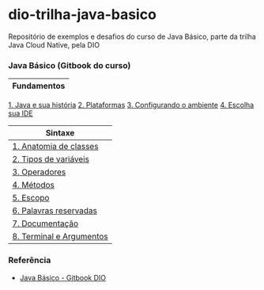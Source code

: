 # dio-trilha-java-basico
Repositório de exemplos e desafios do curso de Java Básico, parte da trilha Java Cloud Native, pela DIO


### Java Básico (Gitbook do curso)

| Fundamentos |
| ----------- |
[1. Java e sua história](https://felipe-aguiar.gitbook.io/dio-java/gitbook/fundamentos/java-e-sua-historia)
[2. Plataformas](https://felipe-aguiar.gitbook.io/dio-java/gitbook/fundamentos/plataformas)
[3. Configurando o ambiente](https://felipe-aguiar.gitbook.io/dio-java/gitbook/fundamentos/configurando-o-ambiente-de-desenvolvimento)
[4. Escolha sua IDE](https://felipe-aguiar.gitbook.io/dio-java/gitbook/fundamentos/escolha-sua-ide)


| Sintaxe |
| ------- |
[1. Anatomia de classes](https://felipe-aguiar.gitbook.io/dio-java/gitbook/sintaxe/anatomia-das-classes)|
[2. Tipos de variáveis](https://felipe-aguiar.gitbook.io/dio-java/gitbook/sintaxe/variaveis)|
[3. Operadores](https://felipe-aguiar.gitbook.io/dio-java/gitbook/sintaxe/operadores)|
[4. Métodos](https://felipe-aguiar.gitbook.io/dio-java/gitbook/sintaxe/metodos)|
[5. Escopo](https://felipe-aguiar.gitbook.io/dio-java/gitbook/sintaxe/escopo)|
[6. Palavras reservadas](https://felipe-aguiar.gitbook.io/dio-java/gitbook/sintaxe/palavras-reservadas)|
[7. Documentação](https://felipe-aguiar.gitbook.io/dio-java/gitbook/sintaxe/documentacao)|
[8. Terminal e Argumentos](https://felipe-aguiar.gitbook.io/dio-java/gitbook/sintaxe/terminal-e-argumentos)|

### Referência

 - [Java Básico - Gitbook DIO](https://felipe-aguiar.gitbook.io/dio-java/gitbook/summary)
